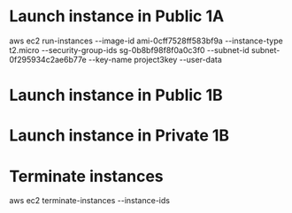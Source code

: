 # Launch instance in Public 1A
aws ec2 run-instances --image-id ami-0cff7528ff583bf9a --instance-type t2.micro --security-group-ids sg-0b8bf98f8f0a0c3f0 --subnet-id subnet-0f295934c2ae6b77e --key-name project3key --user-data <value>


# Launch instance in Public 1B


# Launch instance in Private 1B


# Terminate instances

aws ec2 terminate-instances --instance-ids <value> <value>